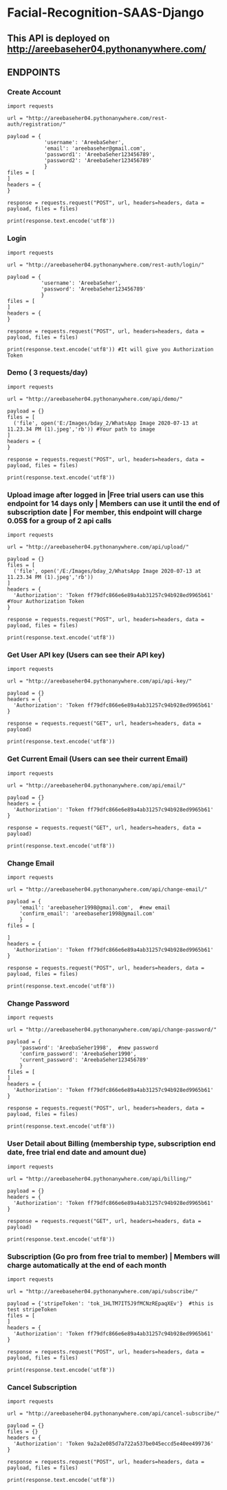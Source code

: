 # Facial-Recognition-SAAS-Django

## This API is deployed on http://areebaseher04.pythonanywhere.com/

## ENDPOINTS

### Create Account
```
import requests

url = "http://areebaseher04.pythonanywhere.com/rest-auth/registration/"

payload = {
            'username': 'AreebaSeher',
            'email': 'areebaseher@gmail.com',
            'password1': 'AreebaSeher123456789',
            'password2': 'AreebaSeher123456789'
            }
files = [
]
headers = {
}

response = requests.request("POST", url, headers=headers, data = payload, files = files)

print(response.text.encode('utf8'))
```

### Login
```
import requests

url = "http://areebaseher04.pythonanywhere.com/rest-auth/login/"

payload = {
           'username': 'AreebaSeher',
           'password': 'AreebaSeher123456789'
           }
files = [
]
headers = {
}

response = requests.request("POST", url, headers=headers, data = payload, files = files)

print(response.text.encode('utf8')) #It will give you Authorization Token
```

### Demo ( 3 requests/day)
```
import requests

url = "http://areebaseher04.pythonanywhere.com/api/demo/"

payload = {}
files = [
  ('file', open('E:/Images/bday_2/WhatsApp Image 2020-07-13 at 11.23.34 PM (1).jpeg','rb')) #Your path to image
]
headers = {
}

response = requests.request("POST", url, headers=headers, data = payload, files = files)

print(response.text.encode('utf8'))
```

### Upload image after logged in |Free trial users can use this endpoint for 14 days only | Members can use it until the end of subscription date | For member, this endpoint will charge 0.05$ for a group of 2 api calls
```
import requests

url = "http://areebaseher04.pythonanywhere.com/api/upload/"

payload = {}
files = [
  ('file', open('/E:/Images/bday_2/WhatsApp Image 2020-07-13 at 11.23.34 PM (1).jpeg','rb'))
]
headers = {
  'Authorization': 'Token ff79dfc866e6e89a4ab31257c94b928ed9965b61' #Your Authorization Token
}

response = requests.request("POST", url, headers=headers, data = payload, files = files)

print(response.text.encode('utf8'))
```

### Get User API key (Users can see their API key)
```
import requests

url = "http://areebaseher04.pythonanywhere.com/api/api-key/"

payload = {}
headers = {
  'Authorization': 'Token ff79dfc866e6e89a4ab31257c94b928ed9965b61'
}

response = requests.request("GET", url, headers=headers, data = payload)

print(response.text.encode('utf8'))
```

### Get Current Email (Users can see their current Email)
```
import requests

url = "http://areebaseher04.pythonanywhere.com/api/email/"

payload = {}
headers = {
  'Authorization': 'Token ff79dfc866e6e89a4ab31257c94b928ed9965b61'
}

response = requests.request("GET", url, headers=headers, data = payload)

print(response.text.encode('utf8'))
```

### Change Email
```
import requests

url = "http://areebaseher04.pythonanywhere.com/api/change-email/"

payload = {
    'email': 'areebaseher1998@gmail.com',  #new email
    'confirm_email': 'areebaseher1998@gmail.com'
    }
files = [

]
headers = {
  'Authorization': 'Token ff79dfc866e6e89a4ab31257c94b928ed9965b61'
}

response = requests.request("POST", url, headers=headers, data = payload, files = files)

print(response.text.encode('utf8'))
```

### Change Password
```
import requests

url = "http://areebaseher04.pythonanywhere.com/api/change-password/"

payload = {
    'password': 'AreebaSeher1998',  #new password
    'confirm_password': 'AreebaSeher1990',
    'current_password': 'AreebaSeher123456789'
    }
files = [
]
headers = {
  'Authorization': 'Token ff79dfc866e6e89a4ab31257c94b928ed9965b61'
}

response = requests.request("POST", url, headers=headers, data = payload, files = files)

print(response.text.encode('utf8'))
```

### User Detail about Billing (membership type, subscription end date, free trial end date and amount due)
```
import requests

url = "http://areebaseher04.pythonanywhere.com/api/billing/"

payload = {}
headers = {
  'Authorization': 'Token ff79dfc866e6e89a4ab31257c94b928ed9965b61'
}

response = requests.request("GET", url, headers=headers, data = payload)

print(response.text.encode('utf8'))
```

### Subscription (Go pro from free trial to member) | Members will charge automatically at the end of each month
```
import requests

url = "http://areebaseher04.pythonanywhere.com/api/subscribe/"

payload = {'stripeToken': 'tok_1HLTM7IT5J9fMCNzREpaqXEv'}  #this is test stripeToken
files = [
]
headers = {
  'Authorization': 'Token ff79dfc866e6e89a4ab31257c94b928ed9965b61'
}

response = requests.request("POST", url, headers=headers, data = payload, files = files)

print(response.text.encode('utf8'))
```

### Cancel Subscription
```
import requests

url = "http://areebaseher04.pythonanywhere.com/api/cancel-subscribe/"

payload = {}
files = {}
headers = {
  'Authorization': 'Token 9a2a2e085d7a722a537be045eccd5e40ee499736'
}

response = requests.request("POST", url, headers=headers, data = payload, files = files)

print(response.text.encode('utf8'))
```

